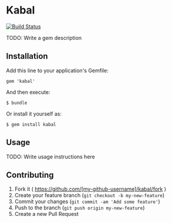 # Kabal

[![Build Status](https://travis-ci.org/kalashnikovisme/kabal.svg?branch=master)](https://travis-ci.org/kalashnikovisme/kabal)

TODO: Write a gem description

## Installation

Add this line to your application's Gemfile:

    gem 'kabal'

And then execute:

    $ bundle

Or install it yourself as:

    $ gem install kabal

## Usage

TODO: Write usage instructions here

## Contributing

1. Fork it ( https://github.com/[my-github-username]/kabal/fork )
2. Create your feature branch (`git checkout -b my-new-feature`)
3. Commit your changes (`git commit -am 'Add some feature'`)
4. Push to the branch (`git push origin my-new-feature`)
5. Create a new Pull Request
